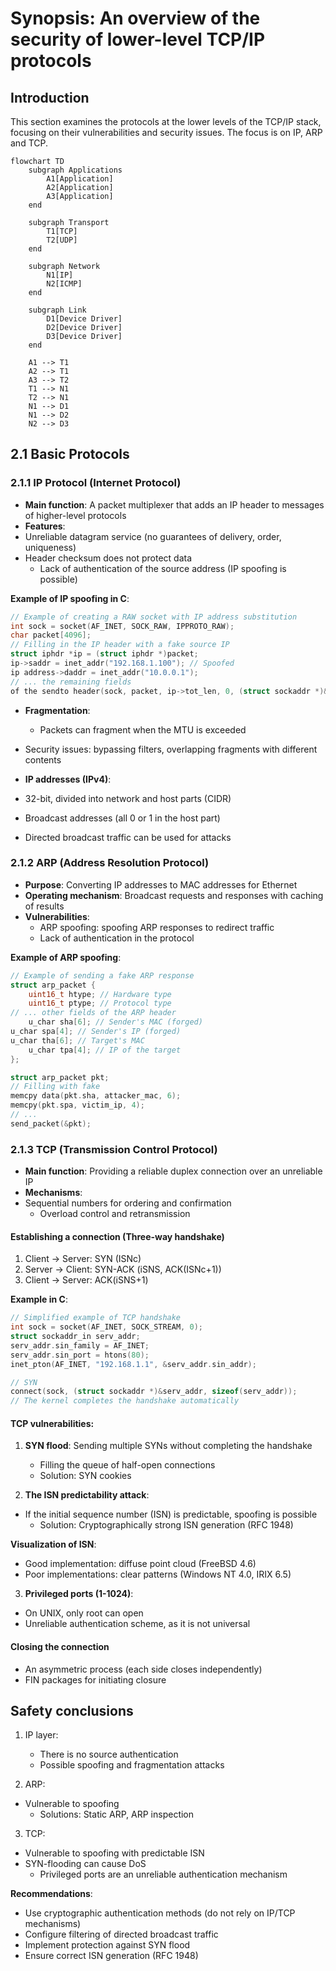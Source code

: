 # Synopsis: An overview of the security of lower-level TCP/IP protocols

## Introduction
This section examines the protocols at the lower levels of the TCP/IP stack, focusing on their vulnerabilities and security issues. The focus is on IP, ARP and TCP.
```mermaid
flowchart TD
    subgraph Applications
        A1[Application]
        A2[Application]
        A3[Application]
    end

    subgraph Transport
        T1[TCP]
        T2[UDP]
    end

    subgraph Network
        N1[IP]
        N2[ICMP]
    end

    subgraph Link
        D1[Device Driver]
        D2[Device Driver]
        D3[Device Driver]
    end

    A1 --> T1
    A2 --> T1
    A3 --> T2
    T1 --> N1
    T2 --> N1
    N1 --> D1
    N1 --> D2
    N2 --> D3
```
## 2.1 Basic Protocols

### 2.1.1 IP Protocol (Internet Protocol)
- **Main function**: A packet multiplexer that adds an IP header to messages of higher-level protocols
- **Features**:
- Unreliable datagram service (no guarantees of delivery, order, uniqueness)
- Header checksum does not protect data
  - Lack of authentication of the source address (IP spoofing is possible)

**Example of IP spoofing in C**:
```c
// Example of creating a RAW socket with IP address substitution
int sock = socket(AF_INET, SOCK_RAW, IPPROTO_RAW);
char packet[4096];
// Filling in the IP header with a fake source IP
struct iphdr *ip = (struct iphdr *)packet;
ip->saddr = inet_addr("192.168.1.100"); // Spoofed
ip address->daddr = inet_addr("10.0.0.1");
// ... the remaining fields
of the sendto header(sock, packet, ip->tot_len, 0, (struct sockaddr *)&dest, sizeof(dest));
```

- **Fragmentation**:
  - Packets can fragment when the MTU is exceeded
- Security issues: bypassing filters, overlapping fragments with different contents

- **IP addresses (IPv4)**:
- 32-bit, divided into network and host parts (CIDR)
- Broadcast addresses (all 0 or 1 in the host part)
- Directed broadcast traffic can be used for attacks

### 2.1.2 ARP (Address Resolution Protocol)
- **Purpose**: Converting IP addresses to MAC addresses for Ethernet
- **Operating mechanism**: Broadcast requests and responses with caching of results
- **Vulnerabilities**:
  - ARP spoofing: spoofing ARP responses to redirect traffic
  - Lack of authentication in the protocol

**Example of ARP spoofing**:
```c
// Example of sending a fake ARP response
struct arp_packet {
    uint16_t htype; // Hardware type
    uint16_t ptype; // Protocol type
// ... other fields of the ARP header
    u_char sha[6]; // Sender's MAC (forged)
u_char spa[4]; // Sender's IP (forged)
u_char tha[6]; // Target's MAC
    u_char tpa[4]; // IP of the target
};

struct arp_packet pkt;
// Filling with fake
memcpy data(pkt.sha, attacker_mac, 6);
memcpy(pkt.spa, victim_ip, 4);
// ...
send_packet(&pkt);
```

### 2.1.3 TCP (Transmission Control Protocol)
- **Main function**: Providing a reliable duplex connection over an unreliable IP
- **Mechanisms**:
- Sequential numbers for ordering and confirmation
  - Overload control and retransmission

#### Establishing a connection (Three-way handshake)
1. Client → Server: SYN (ISNc)
2. Server → Client: SYN-ACK (iSNS, ACK(ISNc+1))
3. Client → Server: ACK(iSNS+1)

**Example in C**:
```c
// Simplified example of TCP handshake
int sock = socket(AF_INET, SOCK_STREAM, 0);
struct sockaddr_in serv_addr;
serv_addr.sin_family = AF_INET;
serv_addr.sin_port = htons(80);
inet_pton(AF_INET, "192.168.1.1", &serv_addr.sin_addr);

// SYN
connect(sock, (struct sockaddr *)&serv_addr, sizeof(serv_addr));
// The kernel completes the handshake automatically
```

#### TCP vulnerabilities:
1. **SYN flood**: Sending multiple SYNs without completing the handshake
   - Filling the queue of half-open connections
   - Solution: SYN cookies

2. **The ISN predictability attack**:
- If the initial sequence number (ISN) is predictable, spoofing is possible
   - Solution: Cryptographically strong ISN generation (RFC 1948)

**Visualization of ISN**:
- Good implementation: diffuse point cloud (FreeBSD 4.6)
- Poor implementations: clear patterns (Windows NT 4.0, IRIX 6.5)

3. **Privileged ports (1-1024)**:
- On UNIX, only root can open
- Unreliable authentication scheme, as it is not universal

#### Closing the connection
- An asymmetric process (each side closes independently)
- FIN packages for initiating closure

## Safety conclusions
1. IP layer:
   - There is no source authentication
   - Possible spoofing and fragmentation attacks

2. ARP:
- Vulnerable to spoofing
   - Solutions: Static ARP, ARP inspection

3. TCP:
- Vulnerable to spoofing with predictable ISN
- SYN-flooding can cause DoS
   - Privileged ports are an unreliable authentication mechanism

**Recommendations**:
- Use cryptographic authentication methods (do not rely on IP/TCP mechanisms)
- Configure filtering of directed broadcast traffic
- Implement protection against SYN flood
- Ensure correct ISN generation (RFC 1948)